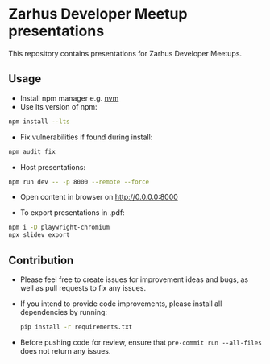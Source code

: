 # Zarhus Developer Meetup presentations

This repository contains presentations for Zarhus Developer Meetups.

## Usage

* Install npm manager e.g. [nvm](https://github.com/nvm-sh/nvm?tab=readme-ov-file#install--update-script)
* Use lts version of npm:

```bash
npm install --lts
```

* Fix vulnerabilities if found during install:

```bash
npm audit fix
```

* Host presentations:

```bash
npm run dev -- -p 8000 --remote --force
```

* Open content in browser on <http://0.0.0.0:8000>

* To export presentations in .pdf:

```bash
npm i -D playwright-chromium
npx slidev export
```

## Contribution

* Please feel free to create issues for improvement ideas and bugs, as well as
  pull requests to fix any issues.
* If you intend to provide code improvements, please install all dependencies
  by running:

  ```bash
  pip install -r requirements.txt
  ```

* Before pushing code for review, ensure that `pre-commit run --all-files` does
  not return any issues.
